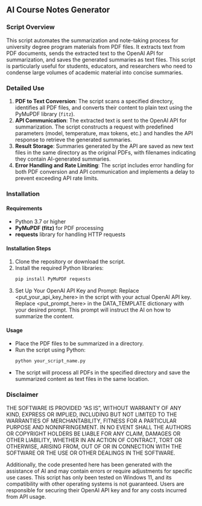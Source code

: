 ## AI Course Notes Generator
### Script Overview
This script automates the summarization and note-taking process for university degree program materials from PDF files. It extracts text from PDF documents, sends the extracted text to the OpenAI API for summarization, and saves the generated summaries as text files. This script is particularly useful for students, educators, and researchers who need to condense large volumes of academic material into concise summaries.

### Detailed Use
1. **PDF to Text Conversion**: The script scans a specified directory, identifies all PDF files, and converts their content to plain text using the PyMuPDF library (`fitz`).
2. **API Communication**: The extracted text is sent to the OpenAI API for summarization. The script constructs a request with predefined parameters (model, temperature, max tokens, etc.) and handles the API response to retrieve the generated summaries.
3. **Result Storage**: Summaries generated by the API are saved as new text files in the same directory as the original PDFs, with filenames indicating they contain AI-generated summaries.
4. **Error Handling and Rate Limiting**: The script includes error handling for both PDF conversion and API communication and implements a delay to prevent exceeding API rate limits.

### Installation
#### Requirements
- Python 3.7 or higher
- **PyMuPDF (fitz)** for PDF processing
- **requests** library for handling HTTP requests

#### Installation Steps
1. Clone the repository or download the script.
2. Install the required Python libraries:
   ```bash
   pip install PyMuPDF requests
   ```
3. Set Up Your OpenAI API Key and Prompt:
    Replace <put_your_api_key_here> in the script with your actual OpenAI API key.
    Replace <put_prompt_here> in the DATA_TEMPLATE dictionary with your desired prompt. This prompt will instruct the AI on how to summarize the content.

#### Usage
- Place the PDF files to be summarized in a directory.
- Run the script using Python:
  ```bash
  python your_script_name.py
  ```
- The script will process all PDFs in the specified directory and save the summarized content as text files in the same location.

### Disclaimer
THE SOFTWARE IS PROVIDED “AS IS”, WITHOUT WARRANTY OF ANY KIND, EXPRESS OR IMPLIED, INCLUDING BUT NOT LIMITED TO THE WARRANTIES OF MERCHANTABILITY, FITNESS FOR A PARTICULAR PURPOSE AND NONINFRINGEMENT. IN NO EVENT SHALL THE AUTHORS OR COPYRIGHT HOLDERS BE LIABLE FOR ANY CLAIM, DAMAGES OR OTHER LIABILITY, WHETHER IN AN ACTION OF CONTRACT, TORT OR OTHERWISE, ARISING FROM, OUT OF OR IN CONNECTION WITH THE SOFTWARE OR THE USE OR OTHER DEALINGS IN THE SOFTWARE.

Additionally, the code presented here has been generated with the assistance of AI and may contain errors or require adjustments for specific use cases. This script has only been tested on Windows 11, and its compatibility with other operating systems is not guaranteed. Users are responsible for securing their OpenAI API key and for any costs incurred from API usage.